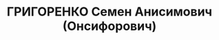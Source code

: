---
title: ГРИГОРЕНКО Семен Анисимович (Онсифорович)
description: '1894 г.р., м.р. г. Днепропетровск, украинец, из рабочих, б/п, женат,
  обр. среднее, место жит. до ареста ст. Сарыголь (Феодосия), быв. начальник дистанции
  пути ст. Пятихатка, зам. начальника жилищной дистанции. Арест. 03.07.1937 г. УГБ
  НКВД УССР, обв. - ст. 54-8, 9, 11 УК РСФСР: член контрреволюционной диверсионно-вредительской
  организации, осужден 31.10.1937 Верховным Судом СССР к расстрелу, расстрелян 01.11.1937
  г., реабилитир. 26.12.1957 г. Верховным Судом СССР'
---
